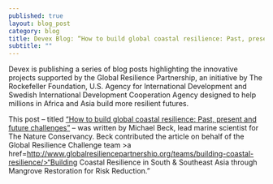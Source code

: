 ```yaml
---
published: true
layout: blog_post
category: blog
title: Devex Blog: “How to build global coastal resilience: Past, present and future challenges”
subtitle: ""
---
```


Devex is publishing a series of blog posts highlighting the innovative projects supported by the Global Resilience Partnership, an initiative by The Rockefeller Foundation, U.S. Agency for International Development and Swedish International Development Cooperation Agency designed to help millions in Africa and Asia build more resilient futures.

This post – titled <a href=https://www.devex.com/news/how-to-build-global-coastal-resilience-past-present-and-future-challenges-86130>“How to build global coastal resilience: Past, present and future challenges”</a> – was written by Michael Beck, lead marine scientist for The Nature Conservancy. Beck contributed the article on behalf of the Global Resilience Challenge team >a href=http://www.globalresiliencepartnership.org/teams/building-coastal-resilience/>“Building Coastal Resilience in South & Southeast Asia through Mangrove Restoration for Risk Reduction.”</a> 

